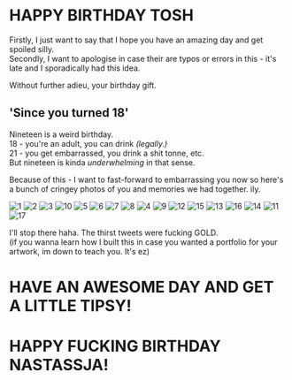 # HAPPY BIRTHDAY TOSH

Firstly, I just want to say that I hope you have an amazing day and get spoiled silly.  
Secondly, I want to apologise in case their are typos or errors in this - it's late and I sporadically had this idea.

Without further adieu, your birthday gift.

## 'Since you turned 18'

Nineteen is a weird birthday.  
18 - you're an adult, you can drink *(legally.)*  
21 - you get embarrassed, you drink a shit tonne, etc.  
But nineteen is kinda *underwhelming* in that sense.

Because of this - I want to fast-forward to embarrassing you now so here's a bunch of cringey photos of you and memories we had together. ily.

![1](https://scontent.fsyd8-1.fna.fbcdn.net/v/t1.0-9/10374529_797107223665926_7342539836760204756_n.jpg?_nc_cat=100&_nc_ht=scontent.fsyd8-1.fna&oh=93882ff80605dd3c4889fad24c5196a5&oe=5CF03C8A)
![2](https://scontent.fsyd8-1.fna.fbcdn.net/v/t1.0-9/10712801_767766573266658_5620547022563558811_n.jpg?_nc_cat=106&_nc_ht=scontent.fsyd8-1.fna&oh=ff8ebfa11898007c38b0d00f844974d9&oe=5CE29CF7)
![3](https://scontent.fsyd8-1.fna.fbcdn.net/v/t1.0-9/10659432_767721143271201_8989489827499312339_n.jpg?_nc_cat=103&_nc_ht=scontent.fsyd8-1.fna&oh=75854014b432e5aa550547566bcae11a&oe=5CDC9F33)
![10](https://lh3.googleusercontent.com/OkRHG2Khc3O7tzvBmacFwQkS82Im3M-fi1Eyzq311runu1zY1jibgOWs2rZdlagbaBc02sUS4bvaf4H1L49keqVCVvGPBBrdKCIeo5k0QcN1ZJt5bSEkQVvBjl5Koxk-ZXyZkW2JlFdn1nKDgumLH04Chok4gi8fUoGZ1JQDXUO18fWSHz4TwTTXUiPaaqveS9igNZc3pDAHhluyaZHZ3kDw_j9okEdkfMfYg1_3jC9dpTci5sj2L-1ht-t9_as3LuvgNMQRXaiIyCzHcHldtbkbyu66j2gFvXkEIla7AfpLuZX_eNImZLWoPXexL8yN2t8V2mBtjZGCHbZqLqac-FM4O2jOaHgYFfY7JAvDGqboUY-cyMZ9RmK0mQ3mCYbieF2kGK4rihEs5107ynssM9Mn7dvrHqn1qWLbJ_lfK77E5n1lwIgHDwZJai1IJwnOGpGSl63XITp1cHbtvHoDlFPGt_uZEQTdVFZ6Tf1B46YhZHX2kXDvqlNNhaZSQ5XsD7M6fNCpg9xG--nRjFk857vwmNKEWJ3Q7OVB-X4QMqAeI6q2j0wHpTQRV4y7NdcmYa8BOfn3PSSf82a_toy6IXLXDw9pBDqTCxihCX8Z6wGQMyWQl1Cu0O-Ndw5-euuhULA8Hg_ziatesk_HNkxe6s2yhEodcxw=w519-h922-no)
![5](https://lh3.googleusercontent.com/t47OQBGzJ7bO06j3XB-e66pmFFO6ln9TP7uCPI4GlsDQRS0TbbvjIxFc6w3sQpse1bER_xv3poF3gU5D3nDcBOYiMduiTCCXNRT6evwCgSMApdk4iqoZLgSFGdKEkLhaWkJoKadhHqItjFLZqVR0RfUIBJfuV2lHtsSYite0EtTl16OQQpS6SwvhijpzVOrhDIhuCGMgBThKa5IryiuK27XsEyxHmCYqBONtot9R5Gm5W-Jzl70pTfaFMWFg3J6APmQa748qKr2XzDMDsMMm89cnY-XkE-m30RFwmy_csnuVaYnrl7x_BVUqps3kfuzdyYx-M9zYFxtlRAkZ91ZHrxMxKYAREIH_07nPd1Lp2bqt4JuXIZ8zYk0PQj6zsvsbYfbpHQ_YuAfI6UD25JzURp1tswwJuAjDAY7XMtgXPb95uil2fhm8UmfBfn90SMPlKPU3jBa5RDXAIjzyhKhRb-9lMIToq2LH3KHEYGzxk1cFGWGAmlae2YshtNq09YerIq9eDA5a9qZlgYKP0JSeEa7mZW-6YUf1lkjLKmliMdQAyfke7V_SLOFCkG6uQF2YwTachhMH-KAyUE65Qpw7oWxkYElMCZzbStCiBA_7TzuFNy5vDUjdbZoPdS0aKVvNEWvosjKQfjGa8dDOfpXK9-NHAKsUkyI=w519-h922-no)
![6](https://lh3.googleusercontent.com/cEIyItZYtpjv1m2hBf3EDjvgIM4AwV2EnF56Fr1JvmYx8vZjzXhengIbzLuRAX9Q0B0n4FRS5LLX4LRlcwIhul95yiacaxN-l5zSZbG_eIXho61zHMfvWQh09Bduxctt28HtBjkLQZNXxAerFGz0nmAqi6na_TJzJMi82RL_xailFVTmQ0wUgOgic8NqIZE49O75q2hSDMhGwYB0niZ5Lwwsda8RrE8lGEbjj-GN4mshnPCG6rf4fToM1gz7Hn8ZAdhc7n75aq-XqQYNcq2KCXtt_V4boEndScR6nb3JUl4awv7Xj4n8nh8VzDCs1ld3x93086l1wypHFmD8h8TfqMwALnuI6KgB1Pf6sBYu2wJlJOrWJezzynkTDRaOZhpGxQ3xqfOMWKrdxFB2jBzcP2JRxxE9BjVC7sC2xvVD97qz1witp6a4AT7aICJEsOcWTwJODZulq4N5_iJNp3DY0XfRwJAvQE9kklZtO2boD2oFkBT9XTlQ8EXS8maZACV-hATYQuOxrb59AijEZtIHl_i3XC69q6tnvDcwJeNGmUlFXPKEl8jgSFWk-mkbi2pneIXPGFZ8qJTmybua7DwzvSAEMkcoBpb7Jp8byAfB44KYXLFWQOF50czE1bXsQPpWXXqgLfGpIAll1MvOjEgJMWochvFFRnY=w519-h922-no)
![7](https://lh3.googleusercontent.com/yxBKGGBNEBJ7w6i3Vc_kpPdM8XFMROgufubgPu8JDQj34yCfib4dBYC5RD5mjp_eLPQiLdFx9xa9t-gQFL7HyQmEd-ja5vpJ8LWYtytS26i0yZN984_TXgJvrl09oiw-bOEmrvTCsUj-CbAQqP-u2LjeNPCH_7OHf9ZWvfhPeZrgdPhBhFVrgzvJqwV4QIExRfoGru3mxQZttx11vXm2P8ETUsxIsVm_exWV7kuW-guBz5F6XZY7uKpDxnHjWapMvcaEFsNe3v5fxQcEtSVLh156OOVoL4lQvGBu7oisXgDdmk9yA29p6l5PXmih-RN4Yq1Sudvw7UBqVuKQX1s0LbczL7M3i9MD8WibSHV78D-iAUcoTmZ1E2LWr7cjcuyT5R0atSOo9mqTQEDHX07LNHciG8-UVbIRjqczdKw112f2zA1ew0idh2eejDcRwrw4SM6HKFv0WvfH0pPUR3Vjj1LOZd83kHNoke7MR_soP9b84aAN9FgqAmn-UHHzUv7LOqTT4vZ8oufh4kfvxAn8ifhzywPYoa_mfMhibSEKuicR2VCNF28mZdDcSwsCNTvdcsfxouWVxc4HuVHiGuw0b11DuCYcqOYOc9tWsFBr4Uxdg7AmO_OJr6hKIjDJPMxcmbHax5nK8G52_0frN04JA7_deuCgmZk=w692-h922-no)
![8](https://i.imgur.com/LQWgeJD.png)
![4](https://scontent.fsyd8-1.fna.fbcdn.net/v/t1.0-9/10341823_728874677155848_6272500396809095501_n.jpg?_nc_cat=110&_nc_ht=scontent.fsyd8-1.fna&oh=c447e4f9587feee3f351ba3ed6cdbe9a&oe=5D003807)
![9](https://i.imgur.com/CoEKQpg.png)
![12](https://i.imgur.com/WN2hjXu.png)
![15](https://i.imgur.com/ufAPSmi.png)
![13](https://i.imgur.com/IjP5Tt2.png)
![16](https://i.imgur.com/w0yrhnb.png)
![14](https://i.imgur.com/tOuhAEc.png)
![11](https://lh3.googleusercontent.com/KtvupzgISu3L7h-Judyr92IoXogJa8fFa49WDHbe40OMyVerx_v6vHcNzhDMKT8IP1PMAg3BWieq8uX-ZY6VS3qGAn9aPbu6_6nNq0bNuTWUKAOsfDtz4tHx-jkuQ5hzN3ScAMRJyZ-iTTdCpr0NtwraEATmpBU22MEQ9zQj1ig73T9az3jb4f-ZmLLvUb43Hr9QixplDnXPt3V8r_CLUczRe2mPuy3iAfgGC_CU147DQgkzoADNI_2RCmgEPxRv9s2dG0EVC8vumJdWX5WSQFrkjuzPnMgwufLa21diD12t82f7SmtYSlcGGxuPcFKW7Fr4TDxbfaykcLGG8xicg_05sSba_BT3aadFUZPhXOV3m_LZh33_4rT3JOCkLNoKI8skoKpf5oXxb2bMt0d_bOCO7TRnSUJQJBzMcX8_jDIbimjvtJvr39AkYtsCMzsJp4JhOBNCmVZdTeVMcRI5_UUSYaLDqDKcTQcu3GtDvRYUjLk9uvEMNZe5qp3x6d4i0-LwTJj8jo9-SF5EAxXAGB2NOiidPZ5n8Slfj8CA9WmpL9haabwTh8eY4JoD4AI3qS9o2kjtZZYq7lNuCInEzW7z1zg6JX-0L5gLIrAVaIJJJeQxA62F73gEhrx8xyci9XREVI5-eHrfs6x7rWyVQYoAwx3AjcU=w519-h922-no)
![17](https://i.imgur.com/vEfJFqT.png)

I'll stop there haha. The thirst tweets were fucking GOLD.  
(if you wanna learn how I built this in case you wanted a portfolio for your artwork, im down to teach you. It's ez)

# HAVE AN AWESOME DAY AND GET A LITTLE TIPSY!
# HAPPY FUCKING BIRTHDAY NASTASSJA!